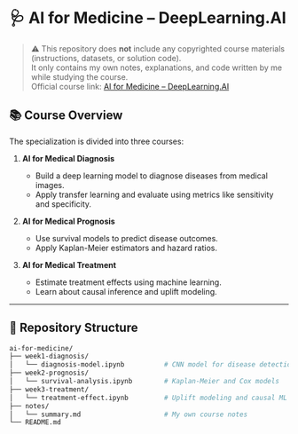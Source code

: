 # 🩺 AI for Medicine – DeepLearning.AI

> ⚠️ This repository does **not** include any copyrighted course materials (instructions, datasets, or solution code).  
> It only contains my own notes, explanations, and code written by me while studying the course.  
> Official course link: [AI for Medicine – DeepLearning.AI](https://www.deeplearning.ai/courses/ai-for-medicine-specialization/)

## 📚 Course Overview

The specialization is divided into three courses:

1. **AI for Medical Diagnosis**
   - Build a deep learning model to diagnose diseases from medical images.
   - Apply transfer learning and evaluate using metrics like sensitivity and specificity.

2. **AI for Medical Prognosis**
   - Use survival models to predict disease outcomes.
   - Apply Kaplan-Meier estimators and hazard ratios.

3. **AI for Medical Treatment**
   - Estimate treatment effects using machine learning.
   - Learn about causal inference and uplift modeling.

---

## 📂 Repository Structure

```bash
ai-for-medicine/
├── week1-diagnosis/
│   └── diagnosis-model.ipynb          # CNN model for disease detection
├── week2-prognosis/
│   └── survival-analysis.ipynb        # Kaplan-Meier and Cox models
├── week3-treatment/
│   └── treatment-effect.ipynb         # Uplift modeling and causal ML
├── notes/
│   └── summary.md                     # My own course notes
└── README.md
